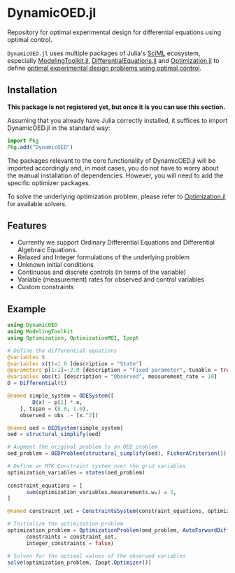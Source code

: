 # DynamicOED.jl

Repository for optimal experimental design for differential equations using optimal control.

`DynamicOED.jl` uses multiple packages of Julia's [SciML](https://sciml.ai/) ecosystem, especially [ModelingToolkit.jl](https://github.com/SciML/ModelingToolkit.jl), [DifferentialEquations.jl](https://github.com/SciML/DifferentialEquations.jl) and [Optimization.jl](https://github.com/SciML/Optimization.jl) to define [optimal experimental design problems using optimal control](https://doi.org/10.1137/110835098).

## Installation 

**This package is not registered yet, but once it is you can use this section.**

Assuming that you already have Julia correctly installed, it suffices to import
DynamicOED.jl in the standard way:

```julia
import Pkg
Pkg.add("DynamicOED")
```

The packages relevant to the core functionality of DynamicOED.jl will be imported
accordingly and, in most cases, you do not have to worry about the manual
installation of dependencies. However, you will need to add the specific optimizer
packages.

To solve the underlying optimization problem, please refer to [Optimization.jl](https://github.com/SciML/Optimization.jl) for available solvers.

## Features

+ Currently we support Ordinary Differential Equations and Differential Algebraic Equations.
+ Relaxed and Integer formulations of the underlying problem
+ Unknown initial conditions
+ Continuous and discrete controls (in terms of the variable)
+ Variable (measurement) rates for observed and control variables
+ Custom constraints 

## Example

```julia
using DynamicOED
using ModelingToolkit
using Optimization, OptimizationMOI, Ipopt

# Define the differential equations
@variables t
@variables x(t)=1.0 [description = "State"]
@parameters p[1:1]=-2.0 [description = "Fixed parameter", tunable = true]
@variables obs(t) [description = "Observed", measurement_rate = 10]
D = Differential(t)

@named simple_system = ODESystem([
        D(x) ~ p[1] * x,
    ], tspan = (0.0, 1.0),
    observed = obs .~ [x.^2])

@named oed = OEDSystem(simple_system)
oed = structural_simplify(oed)

# Augment the original problem to an OED problem
oed_problem = OEDProblem(structural_simplify(oed), FisherACriterion())

# Define an MTK Constraint system over the grid variables
optimization_variables = states(oed_problem)
        
constraint_equations = [
      sum(optimization_variables.measurements.w₁) ≲ 3,
]

@named constraint_set = ConstraintsSystem(constraint_equations, optimization_variables,[])

# Initialize the optimization problem
optimization_problem = OptimizationProblem(oed_problem, AutoForwardDiff(),
      constraints = constraint_set,
      integer_constraints = false)

# Solven for the optimal values of the observed variables
solve(optimization_problem, Ipopt.Optimizer())
``` 


